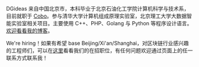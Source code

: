 DGideas 来自中国北京市，本科毕业于北京石油化工学院计算机科学与技术系，目前就职于 [Cobo](https://cobo.com/)。参与清华大学计算机组成原理实验室，北京理工大学大数据智能实验室相关项目。主要使用 C++、PHP、Golang 与 Python 等程序设计语言。[欢迎看看我的博客](https://dgideas.net/)。

We're hiring！如果有希望 base Beijing/Xi'an/Shanghai，对区块链行业感兴趣的工程师们，可以在[这里](https://cobo.com/careers)看看我们的在招职位，有任何问题欢迎通过页面上的任一联系方式联系我！
